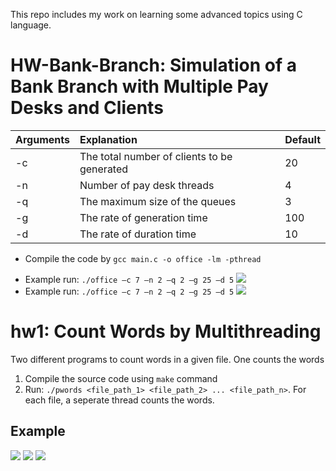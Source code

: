 This repo includes my work on learning some advanced topics using C language.


# HW-Bank-Branch: Simulation of a Bank Branch with Multiple Pay Desks and Clients
| Arguments | Explanation | Default |
| --------- | :-----| :-----|
| -c |  The total number of clients to be generated   | 20  |
| -n |  Number of pay desk threads                    | 4   |
| -q |  The maximum size of the queues                | 3   |
| -g |  The rate of generation time                   | 100 |
| -d |  The rate of duration time                     | 10  |

+  Compile the code by `gcc main.c -o office -lm -pthread`
  *  Example run: `./office –c 7 –n 2 –q 2 –g 25 –d 5`
     ![](https://github.com/aktastunahan/c-works/blob/main/HW-Bank-Branch/bank_branch_1.PNG)
  *  Example run: `./office –c 7 –n 2 –q 2 –g 25 –d 5`
     ![](https://github.com/aktastunahan/c-works/blob/main/HW-Bank-Branch/bank_branch_2.PNG)

# hw1: Count Words by Multithreading
Two different programs to count words in a given file. One counts the words
1.  Compile the source code using `make` command
2.  Run: `./pwords <file_path_1> <file_path_2> ... <file_path_n>`. For each file, a seperate thread counts the words.
## Example
![](https://github.com/aktastunahan/c-works/blob/main/hw1/img1.PNG)
![](https://github.com/aktastunahan/c-works/blob/main/hw1/img2.PNG)
![](https://github.com/aktastunahan/c-works/blob/main/hw1/img3.PNG)
